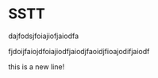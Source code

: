 SSTT
====




dajfodsjfoiajiofjaiodfa



fjdoijfaiojdfoiajiodfjaiodjfaoidjfioajodifjaiodf


this is a new line!
